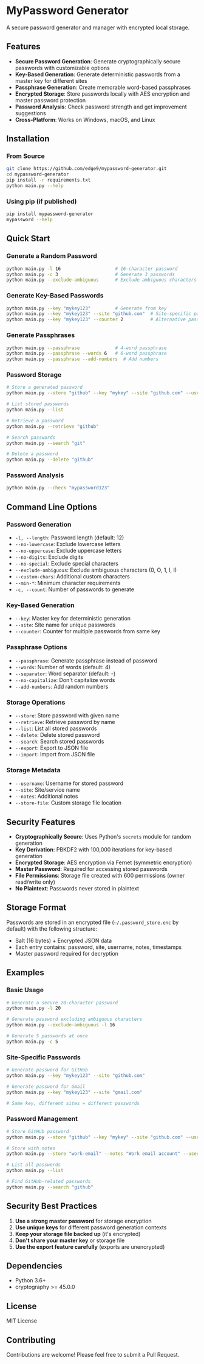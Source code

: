 # MyPassword Generator

A secure password generator and manager with encrypted local storage.

## Features

- **Secure Password Generation**: Generate cryptographically secure passwords with customizable options
- **Key-Based Generation**: Generate deterministic passwords from a master key for different sites
- **Passphrase Generation**: Create memorable word-based passphrases
- **Encrypted Storage**: Store passwords locally with AES encryption and master password protection
- **Password Analysis**: Check password strength and get improvement suggestions
- **Cross-Platform**: Works on Windows, macOS, and Linux

## Installation

### From Source
```bash
git clone https://github.com/edge9/mypassword-generator.git
cd mypassword-generator
pip install -r requirements.txt
python main.py --help
```

### Using pip (if published)
```bash
pip install mypassword-generator
mypassword --help
```

## Quick Start

### Generate a Random Password
```bash
python main.py -l 16                    # 16-character password
python main.py -c 3                     # Generate 3 passwords
python main.py --exclude-ambiguous      # Exclude ambiguous characters
```

### Generate Key-Based Passwords
```bash
python main.py --key "mykey123"         # Generate from key
python main.py --key "mykey123" --site "github.com"  # Site-specific password
python main.py --key "mykey123" --counter 2          # Alternative password
```

### Generate Passphrases
```bash
python main.py --passphrase             # 4-word passphrase
python main.py --passphrase --words 6   # 6-word passphrase
python main.py --passphrase --add-numbers  # Add numbers
```

### Password Storage
```bash
# Store a generated password
python main.py --store "github" --key "mykey" --site "github.com" --username "myuser"

# List stored passwords
python main.py --list

# Retrieve a password
python main.py --retrieve "github"

# Search passwords
python main.py --search "git"

# Delete a password
python main.py --delete "github"
```

### Password Analysis
```bash
python main.py --check "mypassword123"
```

## Command Line Options

### Password Generation
- `-l, --length`: Password length (default: 12)
- `--no-lowercase`: Exclude lowercase letters
- `--no-uppercase`: Exclude uppercase letters
- `--no-digits`: Exclude digits
- `--no-special`: Exclude special characters
- `--exclude-ambiguous`: Exclude ambiguous characters (0, O, 1, l, I)
- `--custom-chars`: Additional custom characters
- `--min-*`: Minimum character requirements
- `-c, --count`: Number of passwords to generate

### Key-Based Generation
- `--key`: Master key for deterministic generation
- `--site`: Site name for unique passwords
- `--counter`: Counter for multiple passwords from same key

### Passphrase Options
- `--passphrase`: Generate passphrase instead of password
- `--words`: Number of words (default: 4)
- `--separator`: Word separator (default: -)
- `--no-capitalize`: Don't capitalize words
- `--add-numbers`: Add random numbers

### Storage Operations
- `--store`: Store password with given name
- `--retrieve`: Retrieve password by name
- `--list`: List all stored passwords
- `--delete`: Delete stored password
- `--search`: Search stored passwords
- `--export`: Export to JSON file
- `--import`: Import from JSON file

### Storage Metadata
- `--username`: Username for stored password
- `--site`: Site/service name
- `--notes`: Additional notes
- `--store-file`: Custom storage file location

## Security Features

- **Cryptographically Secure**: Uses Python's `secrets` module for random generation
- **Key Derivation**: PBKDF2 with 100,000 iterations for key-based generation
- **Encrypted Storage**: AES encryption via Fernet (symmetric encryption)
- **Master Password**: Required for accessing stored passwords
- **File Permissions**: Storage file created with 600 permissions (owner read/write only)
- **No Plaintext**: Passwords never stored in plaintext

## Storage Format

Passwords are stored in an encrypted file (`~/.password_store.enc` by default) with the following structure:
- Salt (16 bytes) + Encrypted JSON data
- Each entry contains: password, site, username, notes, timestamps
- Master password required for decryption

## Examples

### Basic Usage
```bash
# Generate a secure 20-character password
python main.py -l 20

# Generate password excluding ambiguous characters
python main.py --exclude-ambiguous -l 16

# Generate 5 passwords at once
python main.py -c 5
```

### Site-Specific Passwords
```bash
# Generate password for GitHub
python main.py --key "mykey123" --site "github.com"

# Generate password for Gmail  
python main.py --key "mykey123" --site "gmail.com"

# Same key, different sites = different passwords
```

### Password Management
```bash
# Store GitHub password
python main.py --store "github" --key "mykey" --site "github.com" --username "johndoe"

# Store with notes
python main.py --store "work-email" --notes "Work email account" --username "john@company.com"

# List all passwords
python main.py --list

# Find GitHub-related passwords
python main.py --search "github"
```

## Security Best Practices

1. **Use a strong master password** for storage encryption
2. **Use unique keys** for different password generation contexts
3. **Keep your storage file backed up** (it's encrypted)
4. **Don't share your master key** or storage file
5. **Use the export feature carefully** (exports are unencrypted)

## Dependencies

- Python 3.6+
- cryptography >= 45.0.0

## License

MIT License

## Contributing

Contributions are welcome! Please feel free to submit a Pull Request.